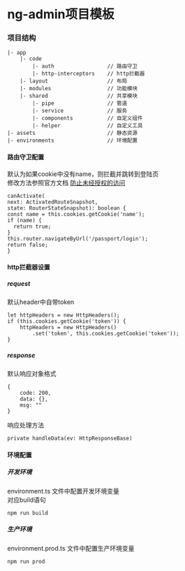 # ng-admin项目模板
### 项目结构
```
|- app
    |- code
        |- auth                 // 路由守卫
        |- http-interceptors    // http拦截器
    |- layout                   // 布局
    |- modules                  // 功能模块
    |- shared                   // 共享模块
        |- pipe                 // 管道
        |- service              // 服务
        |- components           // 自定义组件
        |- helper               // 自定义工具
|- assets                       // 静态资源
|- environments                 // 环境配置
```
    
#### 路由守卫配置
默认为如果cookie中没有name，则拦截并跳转到登陆页  
修改方法参照官方文档 [防止未经授权的访问](https://www.angular.cn/guide/router#preventing-unauthorized-access)
```
canActivate(
next: ActivatedRouteSnapshot,
state: RouterStateSnapshot): boolean {
const name = this.cookies.getCookie('name');
if (name) {
  return true;
}
this.router.navigateByUrl('/passport/login');
return false;
}
```

#### http拦截器设置

##### request
默认header中自带token
```
let httpHeaders = new HttpHeaders();
if (this.cookies.getCookie('token')) {
    httpHeaders = new HttpHeaders()
        .set('token', this.cookies.getCookie('token'));
}
```

##### response
默认响应对象格式
```
{
    code: 200,
    data: {},
    msg: ""
}
```
响应处理方法
```
private handleData(ev: HttpResponseBase)
```

#### 环境配置
##### 开发环境
environment.ts 文件中配置开发环境变量  
对应build语句 
```
npm run build 
```
##### 生产环境
environment.prod.ts 文件中配置生产环境变量
```
npm run prod
```